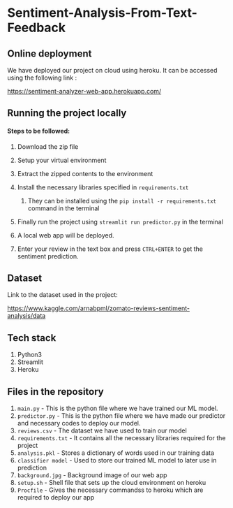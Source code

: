 # Sentiment-Analysis-From-Text-Feedback
## Online deployment
We have deployed our project on cloud using heroku. It can be accessed using the following link :

https://sentiment-analyzer-web-app.herokuapp.com/

## Running the project locally
#### Steps to be followed:
1. Download the zip file
2. Setup your virtual environment
3. Extract the zipped contents to the environment
4. Install the necessary libraries specified in ```requirements.txt```

      1. They can be installed using the ```pip install -r requirements.txt``` command in the terminal

5. Finally run the project using ```streamlit run predictor.py``` in the terminal
6. A local web app will be deployed.
7. Enter your review in the text box and press ```CTRL+ENTER``` to get the sentiment prediction.

## Dataset
Link to the dataset used in the project:

https://www.kaggle.com/arnabpml/zomato-reviews-sentiment-analysis/data

## Tech stack
1. Python3
2. Streamlit
3. Heroku

## Files in the repository
1. ```main.py``` - This is the python file where we have trained our ML model.
1. ```predictor.py``` - This is the python file where we have made our predictor and necessary codes to deploy our model.
1. ```reviews.csv``` - The dataset we have used to train our model
1. ```requirements.txt``` - It contains all the necessary libraries required for the project
2. ```analysis.pkl``` - Stores a dictionary of words used in our training data
4. ```classifier model``` - Used to store our trained ML model to later use in prediction
5. ```background.jpg``` - Background image of our web app
6. ```setup.sh``` - Shell file that sets up the cloud environment on heroku
7. ```Procfile``` - Gives the necessary commandss to heroku which are required to deploy our app
